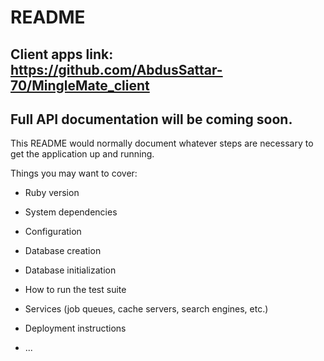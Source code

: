 # README
## Client apps link: https://github.com/AbdusSattar-70/MingleMate_client
## Full API documentation will be coming soon.
This README would normally document whatever steps are necessary to get the
application up and running.

Things you may want to cover:

* Ruby version

* System dependencies

* Configuration

* Database creation

* Database initialization

* How to run the test suite

* Services (job queues, cache servers, search engines, etc.)

* Deployment instructions

* ...
